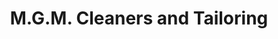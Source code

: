 ---
title: "M.G.M. Cleaners and Tailoring"
url: /auburn-hills/m-g-m-cleaners-and-tailoring/
shop: Schneiderei
---